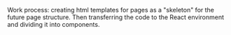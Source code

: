 
Work process: creating html templates for pages as a "skeleton" for the future page structure. Then transferring the code to the React environment and dividing it into components.
